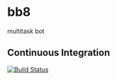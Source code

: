 # bb8
multitask bot 


## Continuous Integration

[![Build Status](https://secure.travis-ci.org/mashinarius/go-bot-bb8.png)](http://travis-ci.org/mashinarius/go-bot-bb8)
